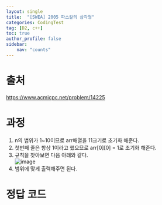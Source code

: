 ```yaml
---
layout: single
title:  "[SWEA] 2005 파스칼의 삼각형"
categories: CodingTest
tag: [D2, c++]
toc: true
author_profile: false
sidebar:
    nav: "counts"
---
```


# 출처
<https://www.acmicpc.net/problem/14225>


  
# 과정
1. n의 범위가 1~10이므로 arr배열을 11크기로 초기화 해준다.
2. 첫번째 줄은 항상 1이라고 했으므로 arr[0][0] = 1로 초기화 해준다.
3. 규칙을 찾아보면 다음 아래와 같다.  
![image](https://github-production-user-asset-6210df.s3.amazonaws.com/92205960/300463991-b0394e65-e748-40da-a42e-f530ab337262.png?X-Amz-Algorithm=AWS4-HMAC-SHA256&X-Amz-Credential=AKIAVCODYLSA53PQK4ZA%2F20240129%2Fus-east-1%2Fs3%2Faws4_request&X-Amz-Date=20240129T130158Z&X-Amz-Expires=300&X-Amz-Signature=5c15761c38d30f7103d29bca8c384bb2b548f15471c40b6f613b0b764e04ee68&X-Amz-SignedHeaders=host&actor_id=0&key_id=0&repo_id=659027418)
4. 범위에 맞게 출력해주면 된다.
  



# 정답 코드
<script src="https://gist.github.com/kghees/02d99f4fd12476df1894554fe472915e.js"></script>
  




